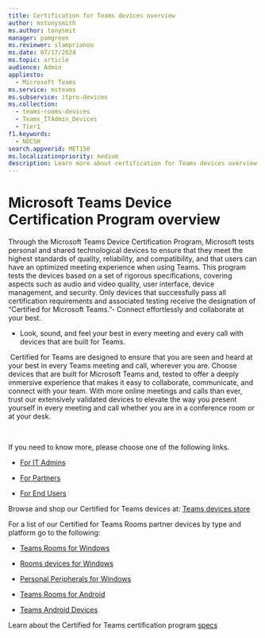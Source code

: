 ```yaml
---
title: Certification for Teams devices overview
author: mstonysmith
ms.author: tonysmit
manager: pamgreen
ms.reviewer: slamprianou
ms.date: 07/17/2024
ms.topic: article
audience: Admin
appliesto: 
  - Microsoft Teams
ms.service: msteams
ms.subservice: itpro-devices
ms.collection: 
  - teams-rooms-devices
  - Teams_ITAdmin_Devices
  - Tier1
f1.keywords: 
  - NOCSH
search.appverid: MET150
ms.localizationpriority: medium
description: Learn more about certification for Teams devices overview.
---
```

# Microsoft Teams Device Certification Program overview

Through the Microsoft Teams Device Certification Program, Microsoft tests personal and shared technological devices to ensure that they meet the highest standards of quality, reliability, and compatibility, and that users can have an optimized meeting experience when using Teams. This program tests the devices based on a set of rigorous specifications, covering aspects such as audio and video quality, user interface, device management, and security. Only devices that successfully pass all certification requirements and associated testing receive the designation of “Certified for Microsoft Teams.”- Connect effortlessly and collaborate at your best.

- Look, sound, and feel your best in every meeting and every call with devices that are built for Teams.

 Certified for Teams are designed to ensure that you are seen and heard at your best in every Teams meeting and call, wherever you are. Choose devices that are built for Microsoft Teams and, tested to offer a deeply immersive experience that makes it easy to collaborate, communicate, and connect with your team. With more online meetings and calls than ever, trust our extensively validated devices to elevate the way you present yourself in every meeting and call whether you are in a conference room or at your desk.

 

If you need to know more, please choose one of the following links.

- [For IT Admins](/MicrosoftTeams/devices/certification-it-admins?branch=pr-en-us-15156)

- [For Partners](/MicrosoftTeams/devices/certifcation-partners?branch=pr-en-us-15156)

- [For End Users](/MicrosoftTeams/devices/certification-end-users?branch=pr-en-us-15156)

Browse and shop our Certified for Teams devices at: [Teams devices store](https://www.microsoft.com/microsoft-teams/across-devices)

For a list of our Certified for Teams Rooms partner devices by type and platform go to the following:

- [Teams Rooms for Windows](/microsoftteams/rooms/certified-hardware?tabs=Windows)

- [Rooms devices for Windows](/microsoftteams/rooms/certified-hardware?tabs=Devices)

- [Personal Peripherals for Windows](/microsoftteams/devices/usb-devices)

- [Teams Rooms for Android](/microsoftteams/rooms/certified-hardware?tabs=Android)

- [Teams Android Devices](/microsoftteams/devices/teams-ip-phones)

Learn about the Certified for Teams certification program [specs](/SkypeForBusiness/certification/test-spec)

